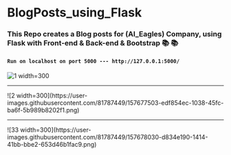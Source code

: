 # BlogPosts_using_Flask
### This Repo creates a Blog posts for (AI_Eagles) Company, using Flask with Front-end & Back-end & Bootstrap :books: :books: 
#### `Run on localhost on port 5000 --- http://127.0.0.1:5000/`

![1 width=300](https://user-images.githubusercontent.com/81787449/157677378-5b9e049a-58e8-48d8-bf9f-95d204090911.png)
<hr>
![2 width=300](https://user-images.githubusercontent.com/81787449/157677503-edf854ec-1038-45fc-ba6f-5b989b8202f1.png)
<hr>
![33 width=300](https://user-images.githubusercontent.com/81787449/157678030-d834e190-1414-41bb-bbe2-653d46b1fac9.png)
